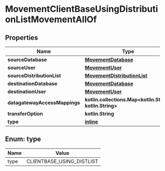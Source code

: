 
# MovementClientBaseUsingDistributionListMovementAllOf

## Properties
Name | Type | Description | Notes
------------ | ------------- | ------------- | -------------
**sourceDatabase** | [**MovementDatabase**](MovementDatabase.md) |  |  [optional]
**sourceUser** | [**MovementUser**](MovementUser.md) |  |  [optional]
**sourceDistributionList** | [**MovementDistributionList**](MovementDistributionList.md) |  |  [optional]
**destinationDatabase** | [**MovementDatabase**](MovementDatabase.md) |  |  [optional]
**destinationUser** | [**MovementUser**](MovementUser.md) |  |  [optional]
**datagatewayAccessMappings** | **kotlin.collections.Map&lt;kotlin.String, kotlin.String&gt;** |  |  [optional]
**transferOption** | **kotlin.String** |  |  [optional]
**type** | [**inline**](#Type) |  |  [optional]


<a name="Type"></a>
## Enum: type
Name | Value
---- | -----
type | CLIENTBASE_USING_DISTLIST



